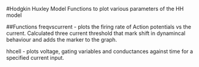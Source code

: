 #Hodgkin Huxley Model
Functions to plot various parameters of the HH model

##Functions
freqvscurrent - plots the firing rate of Action potentials vs the current. Calculated three current threshold that mark shift in dynamincal behaviour and adds the marker to the graph.

hhcell - plots voltage, gating variables and conductances against time for a specified current input.
